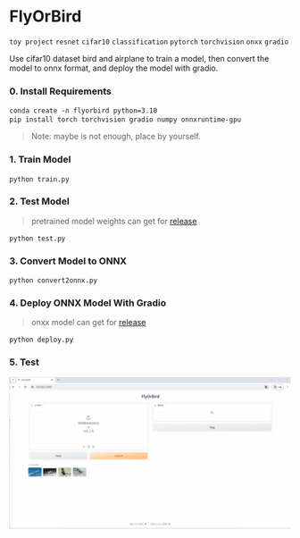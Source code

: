 
# FlyOrBird


`toy project` `resnet` `cifar10` `classification` `pytorch` `torchvision` `onxx` `gradio`   


Use cifar10 dataset bird and airplane to train a model, then convert the model to onnx format, and deploy the model with gradio.



### 0. Install Requirements

```shell
conda create -n flyorbird python=3.10
pip install torch torchvision gradio numpy onnxruntime-gpu
```
> Note: maybe is not enough, place by yourself.


### 1. Train Model

```shell
python train.py
```

### 2. Test Model

> pretrained model weights can get for [release](/releases)

```shell
python test.py
```

### 3. Convert Model to ONNX

```shell
python convert2onnx.py
```

### 4. Deploy ONNX Model With Gradio

> onxx model can get for [release](/releases)
```shell
python deploy.py
```

### 5. Test


![动画3.gif](data/动画3.gif)


